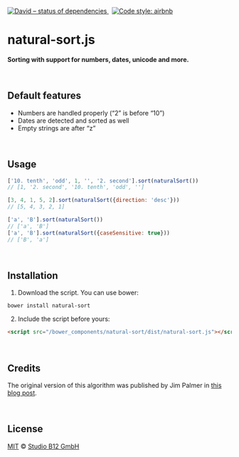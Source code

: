 [![David – status of dependencies
](https://img.shields.io/david/studio-b12/natural-sort.svg?style=flat-square)
](https://david-dm.org/studio-b12/natural-sort)
 [![Code style: airbnb
](https://img.shields.io/badge/code%20style-airbnb-777777.svg?style=flat-square)
](https://github.com/airbnb/javascript)




natural-sort.js
===============

**Sorting with support for numbers, dates, unicode and more.**




<div                                                               >&nbsp;</div>

Default features
----------------

- Numbers are handled properly (“2” is before “10”)
- Dates are detected and sorted as well
- Empty strings are after “z”




<div                                                               >&nbsp;</div>

Usage
-----

```js
['10. tenth', 'odd', 1, '', '2. second'].sort(naturalSort())
// [1, '2. second', '10. tenth', 'odd', '']

[3, 4, 1, 5, 2].sort(naturalSort({direction: 'desc'}))
// [5, 4, 3, 2, 1]

['a', 'B'].sort(naturalSort())
// ['a', 'B']
['a', 'B'].sort(naturalSort({caseSensitive: true}))
// ['B', 'a']
```




<div                                                               >&nbsp;</div>

Installation
------------

1. Download the script. You can use bower:

```
bower install natural-sort
```

2. Include the script before yours:

```html
<script src="/bower_components/natural-sort/dist/natural-sort.js"></script>
```




<div                                                               >&nbsp;</div>

Credits
-------

The original version of this algorithm was published by Jim Palmer in [this blog post][].

[this blog post]:  http://www.overset.com/2008/09/01/javascript-natural-sort-algorithm/  "Javascript Natural Sort Algorithm With Unicode Support"





<div                                                               >&nbsp;</div>

License
-------

[MIT][] © [Studio B12 GmbH][]

[MIT]:              ./License.md
[Studio B12 GmbH]:  http://studio-b12.de
